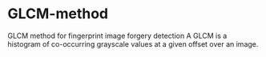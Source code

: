 # GLCM-method
GLCM method for fingerprint image forgery detection
A GLCM is a histogram of co-occurring grayscale values at a given offset over an image.

